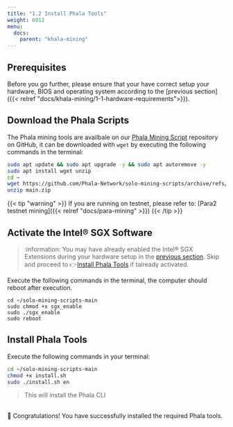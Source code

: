 ```yaml
---
title: "1.2 Install Phala Tools"
weight: 6012
menu:
  docs:
    parent: "khala-mining"
---
```


## Prerequisites

Before you go further, please ensure that your have correct setup your hardware, BIOS and operating system according to the [previous section]({{< relref "docs/khala-mining/1-1-hardware-requirements">}}).

## Download the Phala Scripts

The Phala mining tools are availbale on our [Phala Mining Script](https://github.com/Phala-Network/solo-mining-scripts/archive/refs/heads/main.zip) repository on GitHub, it can be downloaded with `wget` by executing the following commands in the terminal:

```bash
sudo apt update && sudo apt upgrade -y && sudo apt autoremove -y
sudo apt install wget unzip
cd ~
wget https://github.com/Phala-Network/solo-mining-scripts/archive/refs/heads/main.zip
unzip main.zip
```

{{< tip "warning" >}}
If you are running on testnet, please refer to: [Para2 testnet mining]({{< relref "docs/para-mining" >}})
{{< /tip >}}

## Activate the Intel® SGX Software 

> :information: You may have already enabled the Intel® SGX Extensions during your hardware setup in the [previous section](/en-us/docs/khala-mining/1-1-hardware-requirements/#5-enable-intel-sgx-extensions). Skip and proceed to :point_right:[Install Phala Tools](/en-us/docs/khala-mining/1-2-download-setup-scripts/#install-phala-tools) if talready activated.

Execute the following commands in the terminal, the computer should reboot after execution.

```shell
cd ~/solo-mining-scripts-main
sudo chmod +x sgx_enable
sudo ./sgx_enable
sudo reboot
```

## Install Phala Tools

Execute the following commands in your terminal:

```bash
cd ~/solo-mining-scripts-main
chmod +x install.sh
sudo ./install.sh en
```

> This will install the Phala CLI

\
:tada: Congratulations! You have successfully installed the required Phala tools.
